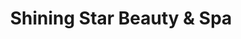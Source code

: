 ---
title: "Shining Star Beauty & Spa"
url: /euskirchen/shining-star-beauty-und-spa/
shop: Kosmetik
---